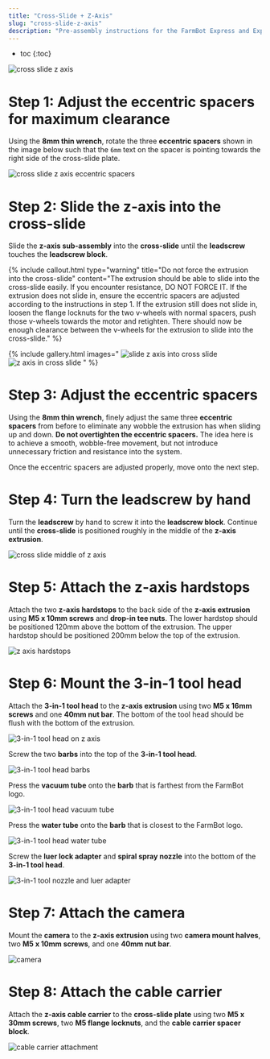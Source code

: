 ```yaml
---
title: "Cross-Slide + Z-Axis"
slug: "cross-slide-z-axis"
description: "Pre-assembly instructions for the FarmBot Express and Express XL cross-slide + z-axis"
---
```


* toc
{:toc}


![cross slide z axis](_images/cross_slide_z_axis.png)

# Step 1: Adjust the eccentric spacers for maximum clearance

Using the **8mm thin wrench**, rotate the three **eccentric spacers** shown in the image below such that the `6mm` text on the spacer is pointing towards the right side of the cross-slide plate.

![cross slide z axis eccentric spacers](_images/cross_slide_z_axis_eccentric_spacers.png)

# Step 2: Slide the z-axis into the cross-slide

Slide the **z-axis sub-assembly** into the **cross-slide** until the **leadscrew** touches the **leadscrew block**.

{%
include callout.html
type="warning"
title="Do not force the extrusion into the cross-slide"
content="The extrusion should be able to slide into the cross-slide easily. If you encounter resistance, DO NOT FORCE IT. If the extrusion does not slide in, ensure the eccentric spacers are adjusted according to the instructions in step 1. If the extrusion still does not slide in, loosen the flange locknuts for the two v-wheels with normal spacers, push those v-wheels towards the motor and retighten. There should now be enough clearance between the v-wheels for the extrusion to slide into the cross-slide."
%}

{% include gallery.html images="
![slide z axis into cross slide](_images/slide_z_axis_into_cross_slide.png)
![z axis in cross slide](_images/z_axis_in_cross_slide.png)
" %}

# Step 3: Adjust the eccentric spacers

Using the **8mm thin wrench**, finely adjust the same three **eccentric spacers** from before to eliminate any wobble the extrusion has when sliding up and down. **Do not overtighten the eccentric spacers.** The idea here is to achieve a smooth, wobble-free movement, but not introduce unnecessary friction and resistance into the system.

Once the eccentric spacers are adjusted properly, move onto the next step.

# Step 4: Turn the leadscrew by hand

Turn the **leadscrew** by hand to screw it into the **leadscrew block**. Continue until the **cross-slide** is positioned roughly in the middle of the **z-axis extrusion**.

![cross slide middle of z axis](_images/cross_slide_middle_of_z_axis.png)

# Step 5: Attach the z-axis hardstops

Attach the two **z-axis hardstops** to the back side of the **z-axis extrusion** using **M5 x 10mm screws** and **drop-in tee nuts**. The lower hardstop should be positioned 120mm above the bottom of the extrusion. The upper hardstop should be positioned 200mm below the top of the extrusion.

![z axis hardstops](_images/z_axis_hardstops.png)

# Step 6: Mount the 3-in-1 tool head

Attach the **3-in-1 tool head** to the **z-axis extrusion** using two **M5 x 16mm screws** and one **40mm nut bar**. The bottom of the tool head should be flush with the bottom of the extrusion.

![3-in-1 tool head on z axis](_images/3-in-1_tool_head_on_z_axis.png)

Screw the two **barbs** into the top of the **3-in-1 tool head**.

![3-in-1 tool head barbs](_images/3-in-1_tool_head_barbs.png)

Press the **vacuum tube** onto the **barb** that is farthest from the FarmBot logo.

![3-in-1 tool head vacuum tube](_images/3-in-1_tool_head_vacuum_tube.png)

Press the **water tube** onto the **barb** that is closest to the FarmBot logo.

![3-in-1 tool head water tube](_images/3-in-1_tool_head_water_tube.png)

Screw the **luer lock adapter** and **spiral spray nozzle** into the bottom of the **3-in-1 tool head**.

![3-in-1 tool nozzle and luer adapter](_images/3-in-1_tool_nozzle_and_luer_adapter.png)

# Step 7: Attach the camera

Mount the **camera** to the **z-axis extrusion** using two **camera mount halves**, two **M5 x 10mm screws**, and one **40mm nut bar**.

![camera](_images/camera.png)

# Step 8: Attach the cable carrier

Attach the **z-axis cable carrier** to the **cross-slide plate** using two **M5 x 30mm screws**, two **M5 flange locknuts**, and the **cable carrier spacer block**.

![cable carrier attachment](_images/cable_carrier_attachment.png)
